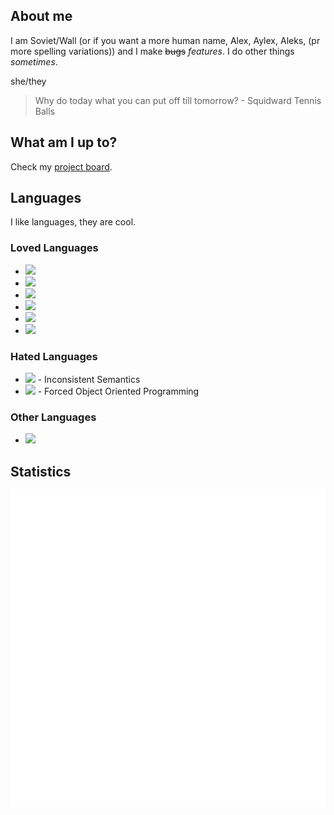 ## About me

I am Soviet/Wall (or if you want a more human name, Alex, Aylex, Aleks, (pr more spelling variations)) and I make ~~bugs~~ *features*. I do other things *sometimes*.

she/they

> Why do today what you can put off till tomorrow? - Squidward Tennis Balls

## What am I up to?

Check my [project board](https://github.com/users/SovietKitsune/projects/3/views/1).

## Languages

I like languages, they are cool.

### Loved Languages

* [![](https://img.shields.io/badge/Lua-2C2D72?style=flat-square&logo=lua)](https://lua.org)
* [![](https://img.shields.io/badge/Rust-000000?style=flat-square&logo=rust)](https://rust-lang.org)
* [![](https://img.shields.io/badge/Kotlin-FFFFFF?style=flat-square&logo=kotlin)](https://kotlinlang.org)
* [![](https://img.shields.io/badge/C-FFFFFF?style=flat-square&logo=c)](https://www.iso.org/standard/74528.html)
* [![](https://img.shields.io/badge/Elm-FFFFFF?style=flat-square&logo=elm)](https://elm-lang.org)
* [![](https://img.shields.io/badge/Zig-FFFFFF?style=flat-square&logo=zig)](https://ziglang.org)

### Hated Languages

* [![](https://img.shields.io/badge/JavaScript-FFFFFF?style=flat-square&logo=javascript)](https://developer.mozilla.org/en-US/docs/Web/javascript) - Inconsistent Semantics
* [![](https://img.shields.io/badge/Java-007396?style=flat-square&logo=java)](https://www.java.com/en/) - Forced Object Oriented Programming

### Other Languages

* [![](https://img.shields.io/badge/Python-FFFFFF?style=flat-square&logo=python)](https://python.org)

## Statistics

![Statistics](https://github.com/SovietKitsune/SovietKitsune/blob/master/github-metrics.svg)
